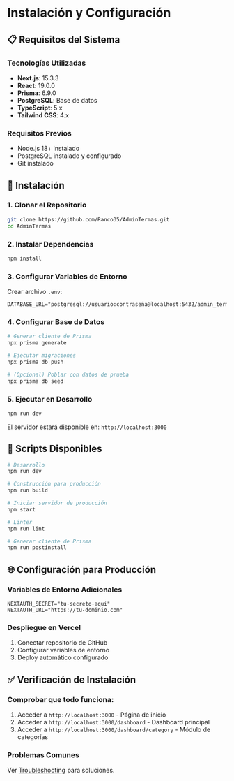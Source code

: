 # Instalación y Configuración

## 📋 Requisitos del Sistema

### Tecnologías Utilizadas
- **Next.js**: 15.3.3
- **React**: 19.0.0
- **Prisma**: 6.9.0
- **PostgreSQL**: Base de datos
- **TypeScript**: 5.x
- **Tailwind CSS**: 4.x

### Requisitos Previos
- Node.js 18+ instalado
- PostgreSQL instalado y configurado
- Git instalado

## 🚀 Instalación

### 1. Clonar el Repositorio
```bash
git clone https://github.com/Ranco35/AdminTermas.git
cd AdminTermas
```

### 2. Instalar Dependencias
```bash
npm install
```

### 3. Configurar Variables de Entorno
Crear archivo `.env`:
```env
DATABASE_URL="postgresql://usuario:contraseña@localhost:5432/admin_termas"
```

### 4. Configurar Base de Datos
```bash
# Generar cliente de Prisma
npx prisma generate

# Ejecutar migraciones
npx prisma db push

# (Opcional) Poblar con datos de prueba
npx prisma db seed
```

### 5. Ejecutar en Desarrollo
```bash
npm run dev
```

El servidor estará disponible en: `http://localhost:3000`

## 🔧 Scripts Disponibles

```bash
# Desarrollo
npm run dev

# Construcción para producción
npm run build

# Iniciar servidor de producción
npm start

# Linter
npm run lint

# Generar cliente de Prisma
npm run postinstall
```

## 🌐 Configuración para Producción

### Variables de Entorno Adicionales
```env
NEXTAUTH_SECRET="tu-secreto-aqui"
NEXTAUTH_URL="https://tu-dominio.com"
```

### Despliegue en Vercel
1. Conectar repositorio de GitHub
2. Configurar variables de entorno
3. Deploy automático configurado

## ✅ Verificación de Instalación

### Comprobar que todo funciona:
1. Acceder a `http://localhost:3000` - Página de inicio
2. Acceder a `http://localhost:3000/dashboard` - Dashboard principal
3. Acceder a `http://localhost:3000/dashboard/category` - Módulo de categorías

### Problemas Comunes
Ver [Troubleshooting](../troubleshooting/resolved-issues.md) para soluciones. 